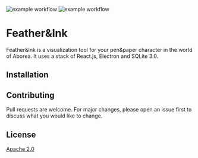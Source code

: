 ![example workflow](https://github.com/Snekussaurier/feather-and-ink/actions/workflows/build.yml/badge.svg)
![example workflow](https://github.com/Snekussaurier/feather-and-ink/actions/workflows/release.yml/badge.svg)

# Feather&Ink

Feather&Ink is a visualization tool for your pen&paper character in the world of Aborea. It uses a stack of React.js, Electron and SQLite 3.0.

## Installation



## Contributing

Pull requests are welcome. For major changes, please open an issue first to discuss what you would like to change.


## License

[Apache 2.0](https://github.com/Snekussaurier/feather-and-ink/blob/dev/LICENSE.md)